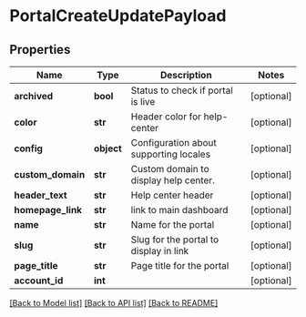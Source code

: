 # PortalCreateUpdatePayload

## Properties
Name | Type | Description | Notes
------------ | ------------- | ------------- | -------------
**archived** | **bool** | Status to check if portal is live | [optional] 
**color** | **str** | Header color for help-center | [optional] 
**config** | **object** | Configuration about supporting locales | [optional] 
**custom_domain** | **str** | Custom domain to  display help center. | [optional] 
**header_text** | **str** | Help center header | [optional] 
**homepage_link** | **str** | link to main dashboard | [optional] 
**name** | **str** | Name for the portal | [optional] 
**slug** | **str** | Slug for the portal to display in link | [optional] 
**page_title** | **str** | Page title for the portal | [optional] 
**account_id** | **int** |  | [optional] 

[[Back to Model list]](../README.md#documentation-for-models) [[Back to API list]](../README.md#documentation-for-api-endpoints) [[Back to README]](../README.md)

